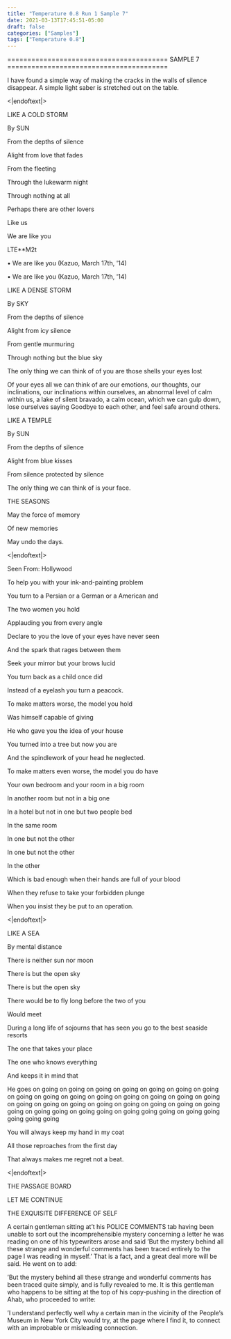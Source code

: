 ```yaml
---
title: "Temperature 0.8 Run 1 Sample 7"
date: 2021-03-13T17:45:51-05:00
draft: false
categories: ["Samples"]
tags: ["Temperature 0.8"]
---
```


======================================== SAMPLE 7 ========================================

I have found a simple way of making the cracks in the walls of silence disappear. A simple light saber is stretched out on the table. 

<\|endoftext\|>

LIKE A COLD STORM

By SUN

From the depths of silence


Alight from love that fades

From the fleeting

Through the lukewarm night


Through nothing at all


Perhaps there are other lovers

Like us


We are like you

LTE\*\*M2t

• We are like you (Kazuo, March 17th, '14)

• We are like you (Kazuo, March 17th, '14)

LIKE A DENSE STORM

By SKY


From the depths of silence

Alight from icy silence

From gentle murmuring

Through nothing but the blue sky

The only thing we can think of of you are those shells your eyes lost

Of your eyes all we can think of are our emotions, our thoughts, our inclinations, our inclinations within ourselves, an abnormal level of calm within us, a lake of silent bravado, a calm ocean, which we can gulp down, lose ourselves saying Goodbye to each other, and feel safe around others. 

LIKE A TEMPLE

By SUN


From the depths of silence

Alight from blue kisses

From silence protected by silence

The only thing we can think of is your face. 



THE SEASONS

May the force of memory

Of new memories

May undo the days. 

<\|endoftext\|>


Seen From: Hollywood



To help you with your ink-and-painting problem

You turn to a Persian or a German or a American and

The two women you hold

Applauding you from every angle

Declare to you the love of your eyes have never seen

And the spark that rages between them

Seek your mirror but your brows lucid

You turn back as a child once did

Instead of a eyelash you turn a peacock. 



To make matters worse, the model you hold

Was himself capable of giving

He who gave you the idea of your house

You turned into a tree but now you are

And the spindlework of your head he neglected. 



To make matters even worse, the model you do have

Your own bedroom and your room in a big room

In another room but not in a big one

In a hotel but not in one but two people bed

In the same room

In one but not the other

In one but not the other

In the other

Which is bad enough when their hands are full of your blood

When they refuse to take your forbidden plunge

When you insist they be put to an operation. 


<\|endoftext\|>


LIKE A SEA


By mental distance

There is neither sun nor moon

There is but the open sky

There is but the open sky

There would be to fly long before the two of you

Would meet

During a long life of sojourns that has seen you go to the best seaside resorts

The one that takes your place

The one who knows everything

And keeps it in mind that

He goes on going on going on going on going on going on going on going on going on going on going on going on going on going on going on going on going on going on going on going on going on going on going on going going on going going on going going on going going going on going going going going going


You will always keep my hand in my coat

All those reproaches from the first day

That always makes me regret not a beat. 


<\|endoftext\|>


THE PASSAGE BOARD

LET ME CONTINUE



THE EXQUISITE DIFFERENCE OF SELF 

A certain gentleman sitting at’t his POLICE COMMENTS tab having been unable to sort out the incomprehensible mystery concerning a letter he was reading on one of his typewriters arose and said 
’But the mystery behind all these strange and wonderful comments has been traced entirely to the page I was reading in myself.’ That is a fact, and a great deal more will be said. 
He went on to add: 


’But the mystery behind all these strange and wonderful comments has been traced quite simply, and is fully revealed to me. 
It is this gentleman who happens to be sitting at the top of his copy-pushing in the direction of Ahab, who proceeded to write: 


’I understand perfectly well why a certain man in the vicinity of the People’s Museum in New York City would try, at the page where I find it, to connect with an improbable or misleading connection.